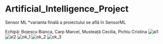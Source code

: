 # Artificial_Intelligence_Project
Sensor ML 
*varianta finală a proiectului se află în SensorML

Echipă: Bojescu Bianca, Carp Marcel, Musteață Cecilia, Pichiu Cristina
![ai1](https://github.com/CristinaaPichiu/Artificial_Intelligence_Project/assets/118998541/6eee99a6-9325-4bce-ad78-2115280681f0)
![ai2](https://github.com/CristinaaPichiu/Artificial_Intelligence_Project/assets/118998541/c67aa1e4-ead7-49ce-b9bd-54dadbce6369)
![ok_1](https://github.com/CristinaaPichiu/Artificial_Intelligence_Project/assets/118998541/f67e35c6-be56-44e6-968d-78355dc1e5e3)
![ok_2](https://github.com/CristinaaPichiu/Artificial_Intelligence_Project/assets/118998541/822297b0-b0f8-4973-9f30-7adce6e9e0e1)
![ok_3](https://github.com/CristinaaPichiu/Artificial_Intelligence_Project/assets/118998541/52d2d708-750c-49f7-ab6d-0c39306b4043)
